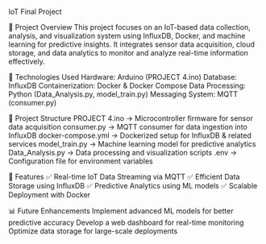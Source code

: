 IoT Final Project

📌 Project Overview
This project focuses on an IoT-based data collection, analysis, and visualization system using InfluxDB, Docker, and machine learning for predictive insights. It integrates sensor data acquisition, cloud storage, and data analytics to monitor and analyze real-time information effectively.

🔧 Technologies Used
Hardware: Arduino (PROJECT 4.ino)
Database: InfluxDB
Containerization: Docker & Docker Compose
Data Processing: Python (Data_Analysis.py, model_train.py)
Messaging System: MQTT (consumer.py)

📂 Project Structure
PROJECT 4.ino → Microcontroller firmware for sensor data acquisition
consumer.py → MQTT consumer for data ingestion into InfluxDB
docker-compose.yml → Dockerized setup for InfluxDB & related services
model_train.py → Machine learning model for predictive analytics
Data_Analysis.py → Data processing and visualization scripts
.env → Configuration file for environment variables

🚀 Features
✅ Real-time IoT Data Streaming via MQTT
✅ Efficient Data Storage using InfluxDB
✅ Predictive Analytics using ML models
✅ Scalable Deployment with Docker

📊 Future Enhancements
Implement advanced ML models for better predictive accuracy
Develop a web dashboard for real-time monitoring
Optimize data storage for large-scale deployments

